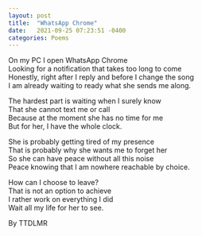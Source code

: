 ```yaml
---
layout: post
title:  "WhatsApp Chrome"
date:   2021-09-25 07:23:51 -0400
categories: Poems
---
```


On my PC I  open WhatsApp Chrome <br>
Looking for a notification that takes too long to come <br>
Honestly, right after I reply and before I change the song <br>
I am already waiting to ready what she sends me along. <br>

The hardest part is waiting when I surely know <br>
That she cannot text me or call <br>
Because at the moment she has no time for me <br>
But for her, I have the whole clock. <br>

She is probably getting tired of my presence <br>
That is probably why she wants me to forget her <br>
So she can have peace without all this noise  <br>
Peace knowing that I am nowhere reachable by choice. <br>

How can I choose to leave? <br>
That is not an option to achieve <br>
I rather work on everything I did <br>
Wait all my life for her to see. <br>

By TTDLMR
 


